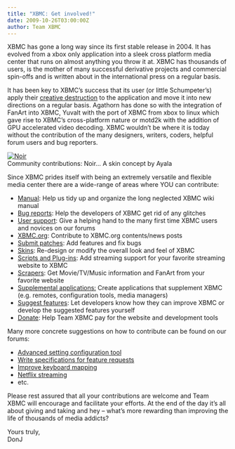 ```yaml
---
title: "XBMC: Get involved!"
date: 2009-10-26T03:00:00Z
author: Team XBMC
---
```


XBMC has gone a long way since its first stable release in 2004. It has evolved from a xbox only application into a sleek cross platform media center that runs on almost anything you throw it at. XBMC has thousands of users, is the mother of many successful derivative projects and commercial spin-offs and is written about in the international press on a regular basis.

It has been key to XBMC’s success that its user (or little Schumpeter’s) apply their [creative destruction](https://en.wikipedia.org/wiki/Creative_destruction) to the application and move it into new directions on a regular basis. Agathorn has done so with the integration of FanArt into XBMC, Yuvalt with the port of XBMC from xbox to linux which gave rise to XBMC’s cross-platform nature or motd2k with the addition of GPU accelerated video decoding. XBMC wouldn’t be where it is today without the contribution of the many designers, writers, coders, helpful forum users and bug reporters.

[![Noir](/sites/default/files/uploads/Noir1.webp)](https://forum.kodi.tv/showthread.php?tid=60193)  
 Community contributions: Noir… A skin concept by Ayala

Since XBMC prides itself with being an extremely versatile and flexible media center there are a wide-range of areas where YOU can contribute:

- [Manual](https://kodi.wiki/view/XBMC_Online_Manual): Help us tidy up and organize the long neglected XBMC wiki manual
- [Bug reports](https://kodi.wiki/view/HOW-TO_Submit_a_Proper_Bug_Report): Help the developers of XBMC get rid of any glitches
- [User support](https://forum.kodi.tv/forumdisplay.php?fid=111): Give a helping hand to the many first time XBMC users and novices on our forums
- [XBMC.org](/contribute/suggest-a-story): Contribute to XBMC.org contents/news posts
- [Submit patches](http://trac.xbmc.org/newticket): Add features and fix bugs
- [Skins](/slideshow/skins): Re-design or modify the overall look and feel of XBMC
- [Scripts and Plug-ins](https://forum.kodi.tv/forumdisplay.php?fid=27): Add streaming support for your favorite streaming website to XBMC
- [Scrapers](https://forum.kodi.tv/forumdisplay.php?fid=60): Get Movie/TV/Music information and FanArt from your favorite website
- [Supplemental applications:](https://forum.kodi.tv/forumdisplay.php?fid=116) Create applications that supplement XBMC (e.g. remotes, configuration tools, media managers)
- [Suggest features](https://forum.kodi.tv/forumdisplay.php?fid=9): Let developers know how they can improve XBMC or develop the suggested features yourself
- [Donate](https://kodi.wiki/contribute/donate/): Help Team XBMC pay for the website and development tools

Many more concrete suggestions on how to contribute can be found on our forums:

- [Advanced setting configuration tool](https://forum.kodi.tv/showthread.php?pid=425971%23pid425971)
- [Write specifications for feature requests](https://forum.kodi.tv/showthread.php?pid=425966%23pid425966)
- [Improve keyboard mapping](https://forum.kodi.tv/showthread.php?tid=59420)
- [Netflix streaming](https://forum.kodi.tv/showthread.php?pid=391894%23pid391894)
- etc.

Please rest assured that all your contributions are welcome and Team XBMC will encourage and facilitate your efforts. At the end of the day it’s all about giving and taking and hey – what’s more rewarding than improving the life of thousands of media addicts?

Yours truly,  
 DonJ
